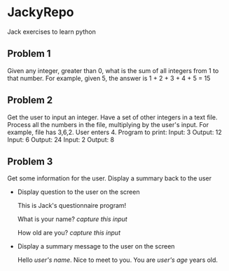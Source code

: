 # JackyRepo
Jack exercises to learn python

## Problem 1
Given any integer, greater than 0, what is the sum of all integers from 1 to that number.
For example, given 5, the answer is 1 + 2 + 3 + 4 + 5 = 15

## Problem 2
Get the user to input an integer.  Have a set of other integers in a text file.
Process all the numbers in the file, multiplying by the user's input.
For example, file has 3,6,2.  User enters 4.  Program to print:
Input: 3  Output: 12
Input: 6  Output: 24
Input: 2  Output: 8

## Problem 3
Get some information for the user.  Display a summary back to the user
      
* Display question to the user on the screen
    
    This is Jack's questionnaire program! 

    What is your name? *capture this input*

    How old are you? *capture this input*  

* Display a summary message to the user on the screen 

    Hello *user's name*.  Nice to meet to you. You are *user's age* years old.